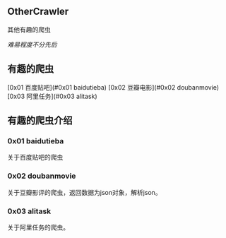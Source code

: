 ## OtherCrawler

其他有趣的爬虫

*难易程度不分先后*


## 有趣的爬虫

[0x01 百度贴吧](#0x01 baidutieba)
[0x02 豆瓣电影](#0x02 doubanmovie)
[0x03 阿里任务](#0x03 alitask)


## 有趣的爬虫介绍

### 0x01 baidutieba

关于百度贴吧的爬虫




### 0x02 doubanmovie

关于豆瓣影评的爬虫，返回数据为json对象，解析json。


### 0x03 alitask

关于阿里任务的爬虫。
